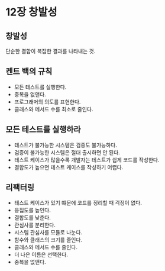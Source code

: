# 12장 창발성

## 창발성

단순한 결합이 복잡한 결과를 나타내는 것.

## 켄트 백의 규칙

- 모든 테스트를 실행한다.
- 중복을 없앤다.
- 프로그래머의 의도를 표현한다.
- 클래스와 메서드 수를 최소로 줄인다.

## 모든 테스트를 실행하라

- 테스트가 불가능한 시스템은 검증도 불가능하다.
- 검증이 불가능한 시스템은 절대 출시하면 안 된다.
- 테스트 케이스가 많을수록 개발자는 테스트가 쉽게 코드를 작성한다.
- 결합도가 높으면 테스트 케이스를 작성하기 어렵다.

## 리팩터링

- 테스트 케이스가 있기 떄문에 코드를 정리할 때 걱정이 없다.
- 응집도를 높인다.
- 결합도를 낮춘다.
- 관심사를 분리한다.
- 시스템 관심사를 모듈로 나눈다.
- 함수와 클래스의 크기를 줄인다.
- 클래스와 메서드 수를 줄인다.
- 더 나은 이름은 선택한다.
- 중복을 없앤다.
